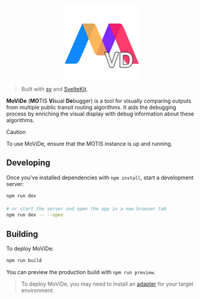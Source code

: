 <p align="center"><img src="./static/logo.svg" width="196" height="196"></p>

> Built with [sv](https://github.com/sveltejs/cli) and [SvelteKit](https://svelte.dev/docs/kit/introduction).

**MoViDe** (**MO**TIS **Vi**sual **De**bugger) is a tool for visually comparing outputs from multiple public transit routing algorithms. It aids the debugging process by enriching the visual display with debug information about these algorithms.

> [!CAUTION]
> To use MoViDe, ensure that the MOTIS instance is up and running.

## Developing

Once you've installed dependencies with `npm install`, start a development server:

```bash
npm run dev

# or start the server and open the app in a new browser tab
npm run dev -- --open
```

## Building

To deploy MoViDe:

```bash
npm run build
```

You can preview the production build with `npm run preview`.

> To deploy MoViDe, you may need to install an [adapter](https://svelte.dev/docs/kit/adapters) for your target environment.
